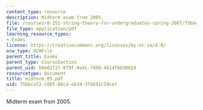 ```yaml
---
content_type: resource
description: Midterm exam from 2005.
file: /courses/8-251-string-theory-for-undergraduates-spring-2007/75bbca72c08586caeb343f4691c19ce7_midterm_05.pdf
file_type: application/pdf
learning_resource_types:
- Exams
license: https://creativecommons.org/licenses/by-nc-sa/4.0/
ocw_type: OCWFile
parent_title: Exams
parent_type: CourseSection
parent_uid: 59e02f2f-079f-0a4c-7d50-4614f8b30024
resourcetype: Document
title: midterm_05.pdf
uid: 75bbca72-c085-86ca-eb34-3f4691c19ce7
---
```

Midterm exam from 2005.